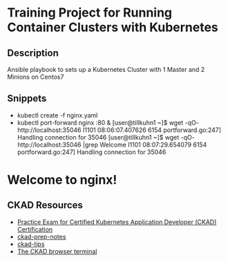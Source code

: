 Training Project for Running Container Clusters with Kubernetes
===================================================================

## Description

Ansible playbook to sets up a Kubernetes Cluster with 1 Master and 2 Minions on Centos7

## Snippets

* kubectl create -f nginx.yaml
* kubectl port-forward nginx :80 &
 [user@tillkuhn1 ~]$ wget -qO- http://localhost:35046
 I1101 08:06:07.407626    6154 portforward.go:247] Handling connection for 35046
 [user@tillkuhn1 ~]$ wget -qO- http://localhost:35046 |grep Welcome
 I1101 08:07:29.654079    6154 portforward.go:247] Handling connection for 35046
 <title>Welcome to nginx!</title>
 <h1>Welcome to nginx!</h1>

## CKAD Resources

* [Practice Exam for Certified Kubernetes Application Developer (CKAD) Certification](https://matthewpalmer.net/kubernetes-app-developer/articles/ckad-practice-exam.html)
* [ckad-prep-notes](https://github.com/twajr/ckad-prep-notes)
* [ckad-tips](https://pnguyen.io/posts/ckad-tips/)
* [The CKAD browser terminal](https://codeburst.io/the-ckad-browser-terminal-10fab2e8122e)
